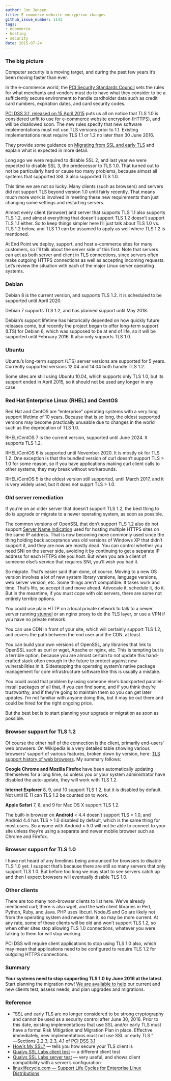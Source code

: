 ```yaml
---
author: Jon Jensen
title: E-commerce website encryption changes
github_issue_number: 1141
tags:
- ecommerce
- hosting
- security
date: 2015-07-24
---
```


### The big picture

Computer security is a moving target, and during the past few years it’s been moving faster than ever.

In the e-commerce world, the [PCI Security Standards Council](https://www.pcisecuritystandards.org/) sets the rules for what merchants and vendors must do to have what they consider to be a sufficiently secure environment to handle cardholder data such as credit card numbers, expiration dates, and card security codes.

[PCI DSS 3.1, released on 15 April 2015](https://www.pcisecuritystandards.org/pdfs/15_04_15%20PCI%20DSS%203%201%20Press%20Release.pdf) puts us all on notice that TLS 1.0 is considered unfit to use for e-commerce website encryption (HTTPS), and will be disallowed soon. The new rules specify that new software implementations must not use TLS versions prior to 1.1. Existing implementations must require TLS 1.1 or 1.2 no later than 30 June 2016.

They provide some guidance on [Migrating from SSL and early TLS](https://www.pcisecuritystandards.org/documents/Migrating_from_SSL_Early_TLS_Information%20Supplement_v1.pdf) and explain what is expected in more detail.

Long ago we were required to disable SSL 2, and last year we were expected to disable SSL 3, the predecessor to TLS 1.0. That turned out to not be particularly hard or cause too many problems, because almost all systems that supported SSL 3 also supported TLS 1.0.

This time we are not so lucky. Many clients (such as browsers) and servers did not support TLS beyond version 1.0 until fairly recently. That means much more work is involved in meeting these new requirements than just changing some settings and restarting servers.

Almost every client (browser) and server that supports TLS 1.1 also supports TLS 1.2, and almost everything that doesn’t support TLS 1.2 doesn’t support TLS 1.1 either. So to keep things simpler here I’ll just talk about TLS 1.0 vs. TLS 1.2 below, and TLS 1.1 can be assumed to apply as well where TLS 1.2 is mentioned.

At End Point we deploy, support, and host e-commerce sites for many customers, so I’ll talk about the server side of this first. Note that servers can act as both server and client in TLS connections, since servers often make outgoing HTTPS connections as well as accepting incoming requests. Let’s review the situation with each of the major Linux server operating systems.

### Debian

Debian 8 is the current version, and supports TLS 1.2. It is scheduled to be supported until April 2020.

Debian 7 supports TLS 1.2, and has planned support until May 2018.

Debian’s support lifetime has historically depended on how quickly future releases come, but recently the project began to offer long-term support (LTS) for Debian 6, which was supposed to be at end of life, so it will be supported until February 2016. It also only supports TLS 1.0.

### Ubuntu

Ubuntu’s long-term support (LTS) server versions are supported for 5 years. Currently supported versions 12.04 and 14.04 both handle TLS 1.2.

Some sites are still using Ubuntu 10.04, which supports only TLS 1.0,  but its support ended in April 2015, so it should not be used any longer in any case.

### Red Hat Enterprise Linux (RHEL) and CentOS

Red Hat and CentOS are “enterprise” operating systems with a very long support lifetime of 10 years. Because that is so long, the oldest supported versions may become practically unusable due to changes in the world such as the deprecation of TLS 1.0.

RHEL/CentOS 7 is the current version, supported until June 2024. It supports TLS 1.2.

RHEL/CentOS 6 is supported until November 2020. It is mostly ok for TLS 1.2. One exception is that the bundled version of curl doesn’t support TLS > 1.0 for some reason, so if you have applications making curl client calls to other systems, they may break without workarounds.

RHEL/CentOS 5 is the oldest version still supported, until March 2017, and it is very widely used, but it does not supprt TLS > 1.0.

### Old server remediation

If you’re on an older server that doesn’t support TLS 1.2, the best thing to do is upgrade or migrate to a newer operating system, as soon as possible.

The common versions of OpenSSL that don’t support TLS 1.2 also do not support [Server Name Indication](https://en.wikipedia.org/wiki/Server_Name_Indication) used for hosting multiple HTTPS sites on the same IP address. That is now becoming more commonly used since the thing holding back acceptance was old versions of Windows XP that didn’t support it, and they are now are mostly dead. You can control whether you need SNI on the server side, avoiding it by continuing to get a separate IP address for each HTTPS site you host. But when you are a client of someone else’s service that requires SNI, you’ll wish you had it.

So migrate. That’s easier said than done, of course. Moving to a new OS version involves a lot of new system library versions, language versions, web server version, etc. Some things aren’t compatible. It takes work and time. That’s life, so accept it and move ahead. Advocate it, schedule it, do it. But in the meantime, if you must cope with old servers, there are some not entirely terrible options.

You could use plain HTTP on a local private network to talk to a newer server running [stunnel](https://www.stunnel.org) or an nginx proxy to do the TLS layer, or use a VPN if you have no private network.

You can use CDN in front of your site, which will certainly support TLS 1.2, and covers the path between the end user and the CDN, at least.

You can build your own versions of OpenSSL, any libraries that link to OpenSSL such as curl or wget, Apache or nginx, etc. This is tempting but is a terrible option, because you are almost certain to not update this hand-crafted stack often enough in the future to protect against new vulnerabilities in it. Sidestepping the operating system’s native package management for core infrastructure software like this is usually a mistake.

You could avoid that problem by using someone else’s backported parallel-install packages of all that, if you can find some, and if you think they’re trustworthy, and if they’re going to maintain them so you can get later updates. I’m not familiar with anyone doing this, but it may be out there and could be hired for the right ongoing price.

But the best bet is to start planning your upgrade or migration as soon as possible.

### Browser support for TLS 1.2

Of course the other half of the connection is the client, primarily end-users’ web browsers. On Wikipedia is a very detailed table showing various browsers’ support of various features, broken down by version, here: [TLS support history of web browsers](https://en.wikipedia.org/wiki/Transport_Layer_Security#Web_browsers). My summary follows:

**Google Chrome and Mozilla Firefox** have been automatically updating themselves for a long time, so unless you or your system administrator have disabled the auto-update, they will work with TLS 1.2.

**Internet Explorer** 8, 9, and 10 support TLS 1.2, but it is disabled by default. Not until IE 11 can TLS 1.2 be counted on to work.

**Apple Safari** 7, 8, and 9 for Mac OS X support TLS 1.2.

The built-in browser on **Android** < 4.4 doesn’t support TLS > 1.0, and Android 4.4 has TLS > 1.0 disabled by default, which is the same thing for most users. So anyone with Android < 5.0 will not be able to connect to your site unless they’re using a separate and newer mobile browser such as Chrome and Firefox.

### Browser support for TLS 1.0

I have not heard of any timelines being announced for browsers to disable TLS 1.0 yet. I suspect that’s because there are still so many servers that only support TLS 1.0. But before too long we may start to see servers catch up and then I expect browsers will eventually disable TLS 1.0.

### Other clients

There are too many non-browser clients to list here. We’ve already mentioned curl; there is also wget, and the web client libraries in Perl, Python, Ruby, and Java. PHP uses libcurl. NodeJS and Go are likely not from the operating system and newer than it, so may be more current. At any rate, some of those clients will be old and won’t support TLS 1.2, so when other sites stop allowing TLS 1.0 connections, whatever you were talking to them for will stop working.

PCI DSS will require client applications to stop using TLS 1.0 also, which may mean that applications need to be configured to require TLS 1.2 for outgoing HTTPS connections.

### Summary

**Your systems need to stop supporting TLS 1.0 by June 2016 at the latest.** Start planning the migration now! [We are available to help](/contact/) our current and new clients test, assess needs, and plan upgrades and migrations.

### Reference

- “SSL and early TLS are no longer considered to be strong cryptography and cannot be used as a security control after June 30, 2016. Prior to this date, existing implementations that use SSL and/or early TLS must have a formal Risk Mitigation and Migration Plan in place. Effective immediately, new implementations must not use SSL or early TLS.” ―Sections 2.2.3, 2.3, 4.1 of [PCI DSS 3.1](https://www.pcisecuritystandards.org/documents/PCI_DSS_v3-1.pdf)
- [How’s My SSL?](https://www.howsmyssl.com/) — tells you how secure your TLS client is
- [Qualys SSL Labs client test](https://www.ssllabs.com/ssltest/viewMyClient.html) — a different client test
- [Qualys SSL Labs server test](https://www.ssllabs.com/ssltest/index.html) — very useful, and shows client compatibility with a server’s configuration
- [linuxlifecycle.com — Support Life Cycles for Enterprise Linux Distributions](http://linuxlifecycle.com/)
